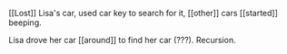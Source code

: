 [[Lost]] Lisa's car, used car key to search for it, [[other]] cars [[started]] beeping.  
  
Lisa drove her car [[around]] to find her car (???). Recursion.
